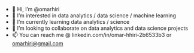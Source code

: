 - 👋 Hi, I’m @omarhiri
- 👀 I’m interested in data analytics / data science / machine learning
- 🌱 I’m currently learning data analytics / science
- 💞️ I’m looking to collaborate on data analytics and data science projects
- 📫 You can reach me @ linkedin.com/in/omar-hhiri-2b6533b3 or omarhiri@gmail.com

<!---
omarhiri/omarhiri is a ✨ special ✨ repository because its `README.md` (this file) appears on your GitHub profile.
You can click the Preview link to take a look at your changes.
--->
